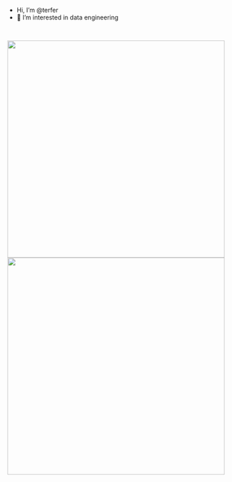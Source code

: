 - Hi, I’m @terfer <img src="https://media.giphy.com/media/hvRJCLFzcasrR4ia7z/giphy.gif" width="5px">
- 👀 I’m interested in data engineering


<br>

<p align = "center">
  <img src = "https://github-readme-stats.vercel.app/api?username=terfer&show_icons=true&" width = 500>
  <img src = "https://github-readme-streak-stats.herokuapp.com?user=terfer&hide_border=true" width = 500>
</p>

<!---
terfer/terfer is a ✨ special ✨ repository because its `README.md` (this file) appears on your GitHub profile.
You can click the Preview link to take a look at your changes.
- 🌱 I’m currently learning ...
- 💞️ I’m looking to collaborate on ...
- 📫 How to reach me ...
--->
